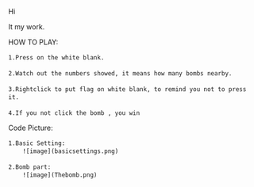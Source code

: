 Hi

It my work.

HOW TO PLAY:
    
    1.Press on the white blank.
    
    2.Watch out the numbers showed, it means how many bombs nearby.
    
    3.Rightclick to put flag on white blank, to remind you not to press it.
    
    4.If you not click the bomb , you win
   

Code Picture:


    1.Basic Setting:
        ![image](basicsettings.png)
    
    2.Bomb part:
        ![image](Thebomb.png)
        
     
     
